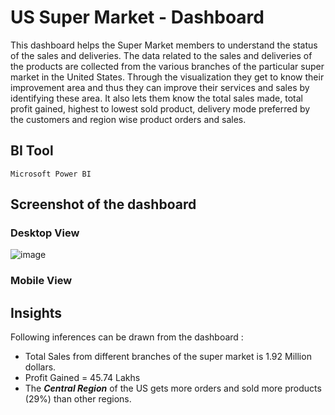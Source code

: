 # US Super Market - Dashboard

This dashboard helps the Super Market members to understand the status of the sales and deliveries. The data related to the sales and deliveries of the products are collected from the various branches of the particular super market in the United States. Through the visualization they get to know their improvement area and thus they can improve their services and sales by identifying these area. It also lets them know the total sales made, total profit gained, highest to lowest sold product, delivery mode preferred by the customers and region wise product orders and sales.

## BI Tool
    
    Microsoft Power BI

## Screenshot of the dashboard

### Desktop View
![image](https://github.com/AnandhaSivam-00/US-Super-Market-Dashboard/assets/95125093/e465023f-10f6-4131-9e7d-0580af357e71)


### Mobile View


## Insights

Following inferences can be drawn from the dashboard :
- Total Sales from different branches of the super market is 1.92 Million dollars.
- Profit Gained = 45.74 Lakhs 
- The ***Central Region*** of the US gets more orders and sold more products (29%) than other regions.
